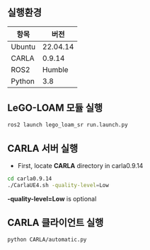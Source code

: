 ## 실행환경
| 항목       | 버전  |
|-----------|-------|
| Ubuntu     | 22.04.14 |
| CARLA    | 0.9.14 |
| ROS2      | Humble |
| Python    | 3.8   |

## LeGO-LOAM 모듈 실행
```bash
ros2 launch lego_loam_sr run.launch.py 
```

## CARLA 서버 실행
- First, locate **CARLA** directory in carla0.9.14
```bash
cd carla0.9.14
./CarlaUE4.sh -quality-level=Low
```
**-quality-level=Low** is optional

## CARLA 클라이언트 실행
```bash
python CARLA/automatic.py
```
